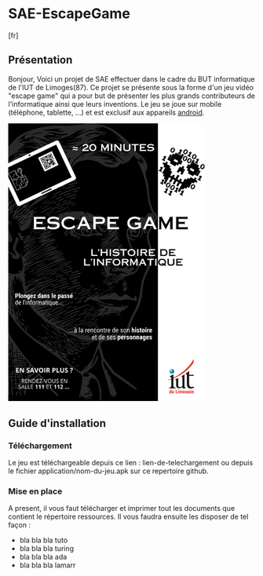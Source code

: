 # SAE-EscapeGame
[fr]
## Présentation
Bonjour,
Voici un projet de SAE effectuer dans le cadre du BUT informatique de l'IUT de Limoges(87).
Ce projet se présente sous la forme d'un jeu vidéo "escape game" qui a pour but de présenter les plus grands contributeurs de l'informatique ainsi que leurs inventions.
Le jeu se joue sur mobile (téléphone, tablette, ...) et est exclusif aux appareils <ins>android</ins>.

<img src="https://github.com/Axel230303/Image/blob/main/Escape%20Game%20Affiche.png" width="400">

## Guide d'installation
### Téléchargement
Le jeu est téléchargeable depuis ce lien : lien-de-telechargement
  ou depuis le fichier application/nom-du-jeu.apk sur ce repertoire github.

### Mise en place
A present,
il vous faut télécharger et imprimer tout les documents que contient le répertoire ressources.
Il vous faudra ensuite les disposer de tel façon :
  - bla bla bla tuto
  - bla bla bla turing
  - bla bla bla ada
  - bla bla bla lamarr


